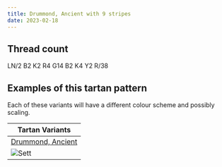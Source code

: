 ```yaml
---
title: Drummond, Ancient with 9 stripes
date: 2023-02-18
---
```



## Thread count
LN/2 B2 K2 R4 G14 B2 K4 Y2 R/38

## Examples of this tartan pattern
Each of these variants will have a different colour scheme and possibly scaling.

| Tartan Variants |
|---------|
| [Drummond, Ancient](/variants/ln/2/b2/k2/r4/g14/b2/k4/y2/r/38-b5480b0-g008000-k000000-lne0e0e0-rc00000-yf0c000/)|
|![Sett](/variants/ln/2/b2/k2/r4/g14/b2/k4/y2/r/38-b5480b0-g008000-k000000-lne0e0e0-rc00000-yf0c000/sett.png)|
